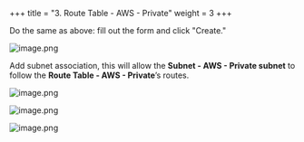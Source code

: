 +++
title = "3. Route Table - AWS - Private"
weight = 3
+++


Do the same as above: fill out the form and click "Create."


![image.png](/images/003-iii-setup-vpc-aws-resources/10-165914-image.png)


Add subnet association, this will allow the **Subnet - AWS - Private subnet** to follow the **Route Table - AWS - Private**’s routes.


![image.png](/images/003-iii-setup-vpc-aws-resources/10-612863-image.png)


![image.png](/images/003-iii-setup-vpc-aws-resources/10-702995-image.png)


![image.png](/images/003-iii-setup-vpc-aws-resources/10-460408-image.png)


